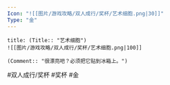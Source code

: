 ```yaml
---
Icon: "![[图片/游戏攻略/双人成行/奖杯/艺术细胞.png|30]]"
Type: "金"
---
```

```ad-common-gold-trophy
title: (Title:: "艺术细胞")
![[图片/游戏攻略/双人成行/奖杯/艺术细胞.png|100]]

(Comment:: "很漂亮吧？必须把它贴到冰箱上。")
```

#双人成行/奖杯 #奖杯 #金
